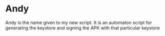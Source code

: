 # Andy
Andy is the name given to my new script. It is an automaton script for generating the keystore and signing the APK with that particular keystore 
